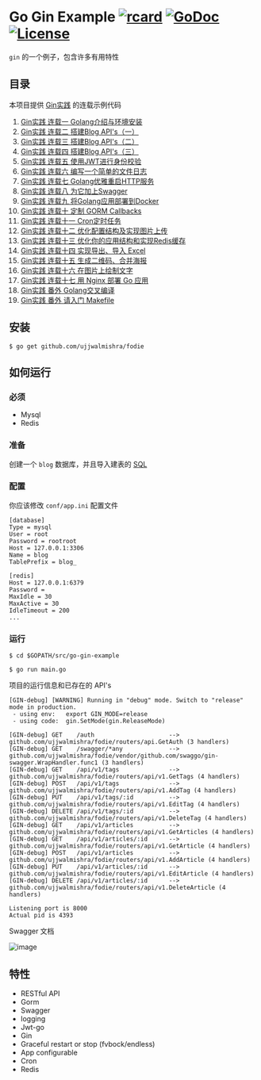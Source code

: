 # Go Gin Example [![rcard](https://goreportcard.com/badge/github.com/ujjwalmishra/fodie)](https://goreportcard.com/report/github.com/ujjwalmishra/fodie) [![GoDoc](http://img.shields.io/badge/go-documentation-blue.svg?style=flat-square)](https://godoc.org/github.com/ujjwalmishra/fodie) [![License](http://img.shields.io/badge/license-mit-blue.svg?style=flat-square)](https://raw.githubusercontent.com/ujjwalmishra/fodie/master/LICENSE)

`gin` 的一个例子，包含许多有用特性

## 目录

本项目提供 [Gin实践](https://segmentfault.com/a/1190000013297625) 的连载示例代码

1. [Gin实践 连载一 Golang介绍与环境安装](https://book.eddycjy.com/golang/gin/install.html)
2. [Gin实践 连载二 搭建Blog API's（一）](https://book.eddycjy.com/golang/gin/api-01.html)
3. [Gin实践 连载三 搭建Blog API's（二）](https://book.eddycjy.com/golang/gin/api-02.html)
4. [Gin实践 连载四 搭建Blog API's（三）](https://book.eddycjy.com/golang/gin/api-03.html)
5. [Gin实践 连载五 使用JWT进行身份校验](https://book.eddycjy.com/golang/gin/jwt.html)
6. [Gin实践 连载六 编写一个简单的文件日志](https://book.eddycjy.com/golang/gin/log.html)
7. [Gin实践 连载七 Golang优雅重启HTTP服务](https://book.eddycjy.com/golang/gin/reload-http.html)
8. [Gin实践 连载八 为它加上Swagger](https://book.eddycjy.com/golang/gin/swagger.html)
9. [Gin实践 连载九 将Golang应用部署到Docker](https://book.eddycjy.com/golang/gin/golang-docker.html)
10. [Gin实践 连载十 定制 GORM Callbacks](https://book.eddycjy.com/golang/gin/gorm-callback.html)
11. [Gin实践 连载十一 Cron定时任务](https://book.eddycjy.com/golang/gin/cron.html)
12. [Gin实践 连载十二 优化配置结构及实现图片上传](https://book.eddycjy.com/golang/gin/config-upload.html)
13. [Gin实践 连载十三 优化你的应用结构和实现Redis缓存](https://book.eddycjy.com/golang/gin/application-redis.html)
14. [Gin实践 连载十四 实现导出、导入 Excel](https://book.eddycjy.com/golang/gin/excel.html)
15. [Gin实践 连载十五 生成二维码、合并海报](https://book.eddycjy.com/golang/gin/image.html)
16. [Gin实践 连载十六 在图片上绘制文字](https://book.eddycjy.com/golang/gin/font.html)
17. [Gin实践 连载十七 用 Nginx 部署 Go 应用](https://book.eddycjy.com/golang/gin/nginx.html)
18. [Gin实践 番外 Golang交叉编译](https://book.eddycjy.com/golang/gin/cgo.html)
19. [Gin实践 番外 请入门 Makefile](https://book.eddycjy.com/golang/gin/makefile.html)

## 安装
```
$ go get github.com/ujjwalmishra/fodie
```

## 如何运行

### 必须

- Mysql
- Redis

### 准备

创建一个 `blog` 数据库，并且导入建表的 [SQL](https://github.com/ujjwalmishra/fodie/blob/master/docs/sql/blog.sql)

### 配置

你应该修改 `conf/app.ini` 配置文件

```
[database]
Type = mysql
User = root
Password = rootroot
Host = 127.0.0.1:3306
Name = blog
TablePrefix = blog_

[redis]
Host = 127.0.0.1:6379
Password =
MaxIdle = 30
MaxActive = 30
IdleTimeout = 200
...
```


### 运行
```
$ cd $GOPATH/src/go-gin-example

$ go run main.go 
```

项目的运行信息和已存在的 API's

```
[GIN-debug] [WARNING] Running in "debug" mode. Switch to "release" mode in production.
 - using env:	export GIN_MODE=release
 - using code:	gin.SetMode(gin.ReleaseMode)

[GIN-debug] GET    /auth                     --> github.com/ujjwalmishra/fodie/routers/api.GetAuth (3 handlers)
[GIN-debug] GET    /swagger/*any             --> github.com/ujjwalmishra/fodie/vendor/github.com/swaggo/gin-swagger.WrapHandler.func1 (3 handlers)
[GIN-debug] GET    /api/v1/tags              --> github.com/ujjwalmishra/fodie/routers/api/v1.GetTags (4 handlers)
[GIN-debug] POST   /api/v1/tags              --> github.com/ujjwalmishra/fodie/routers/api/v1.AddTag (4 handlers)
[GIN-debug] PUT    /api/v1/tags/:id          --> github.com/ujjwalmishra/fodie/routers/api/v1.EditTag (4 handlers)
[GIN-debug] DELETE /api/v1/tags/:id          --> github.com/ujjwalmishra/fodie/routers/api/v1.DeleteTag (4 handlers)
[GIN-debug] GET    /api/v1/articles          --> github.com/ujjwalmishra/fodie/routers/api/v1.GetArticles (4 handlers)
[GIN-debug] GET    /api/v1/articles/:id      --> github.com/ujjwalmishra/fodie/routers/api/v1.GetArticle (4 handlers)
[GIN-debug] POST   /api/v1/articles          --> github.com/ujjwalmishra/fodie/routers/api/v1.AddArticle (4 handlers)
[GIN-debug] PUT    /api/v1/articles/:id      --> github.com/ujjwalmishra/fodie/routers/api/v1.EditArticle (4 handlers)
[GIN-debug] DELETE /api/v1/articles/:id      --> github.com/ujjwalmishra/fodie/routers/api/v1.DeleteArticle (4 handlers)

Listening port is 8000
Actual pid is 4393
```
Swagger 文档

![image](https://i.imgur.com/bVRLTP4.jpg)

## 特性

- RESTful API
- Gorm
- Swagger
- logging
- Jwt-go
- Gin
- Graceful restart or stop (fvbock/endless)
- App configurable
- Cron
- Redis
